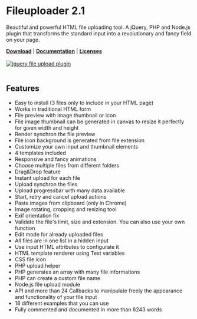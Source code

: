 # Fileuploader 2.1
Beautiful and powerful HTML file uploading tool. A jQuery, PHP and Node.js plugin that transforms the standard input into a revolutionary and fancy field on your page.

<a href="https://innostudio.de/fileuploader/"><b>Download</b></a> | <a href="https://innostudio.de/fileuploader/documentation/"><b>Documentation</b></a> | <a href="https://innostudio.de/fileuploader/documentation/#license"><b>Licenses</b></a>
<br><br>
<a href="https://innostudio.de/fileuploader/"><img src="https://innostudio.de/fileuploader/preview2.1.jpg" alt="jquery file upload plugin"></a>
<br><br>

Features
-------
<ul>
  <li>Easy to install (3 files only to include in your HTML page)</li>
  <li>Works in traditional HTML form</li>
  <li>File preview with image thumbnail or icon</li>
  <li>File image thumbnail can be generated in canvas to resize it perfectly for given width and height</li>
  <li>Render synchron the file preview</li>
  <li>File icon background is generated from file extension</li>
  <li>Customize your own input and thumbnail elements</li>
  <li>4 templates included</li>
  <li>Responsive and fancy animations</li>
  <li>Choose multiple files from different folders</li>
  <li>Drag&amp;Drop feature</li>
  <li>Instant upload for each file</li>
  <li>Upload synchron the files</li>
  <li>Upload progressbar with many data available</li>
  <li>Start, retry and cancel upload actions</li>
  <li>Paste images from clipboard (only in Chrome)</li>
  <li>Image rotating, cropping and resizing tool</li>
  <li>Exif orientation fix</li>
  <li>Validate the file's limit, size and extension. You can also use your own function</li>
  <li>Edit mode for already uploaded files</li>
  <li>All files are in one list in a hidden input</li>
  <li>Use input HTML attributes to configurate it</li>
  <li>HTML template renderer using Text variables</li>
  <li>CSS file icon</li>
  <li>PHP upload helper</li>
  <li>PHP generates an array with many file informations</li>
  <li>PHP can create a custom file name</li>
  <li>Node.js file upload module</li>
  <li>API and more than 24 Callbacks to manipulate freely the appearance and functionality of your file input</li>
  <li>18 different examples that you can use</li>
  <li>Fully commented and documented in more than 6243 words</li>
</ul>
